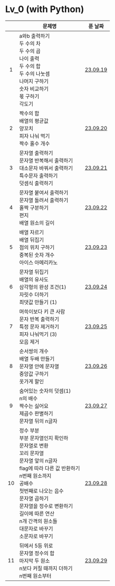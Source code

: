 # Lv_0 (with Python)

|     | 문제명                                                                                                                                                                                                                                                                                                   |         푼 날짜         |
| :-: | -------------------------------------------------------------------------------------------------------------------------------------------------------------------------------------------------------------------------------------------------------------------------------------------------------- | :---------------------: |
|  1  | a와b 출력하기<br>두 수의 차<br>두 수의 곱<br>나이 출력<br>두 수의 합<br>두 수의 나눗셈<br>나머지 구하기<br>숫자 비교하기<br>몫 구하기<br>각도기                                                                                                                                                          | [23.09.19](./230919.py) |
|  2  | 짝수의 합<br>배열의 평균값<br>양꼬치<br>피자 나눠 먹기<br>짝수 홀수 개수                                                                                                                                                                                                                                 | [23.09.20](./230920.py) |
|  3  | 문자열 출력하기<br>문자열 반복해서 출력하기<br>대소문자 바꿔서 출력하기<br>특수문자 출력하기<br>덧셈식 출력하기                                                                                                                                                                                          | [23.09.21](./230921.py) |
|  4  | 문자열 붙여서 출력하기<br>문자열 돌려서 출력하기<br>홀짝 구분하기<br>편지<br>배열 원소의 길이                                                                                                                                                                                                            | [23.09.22](./230922.py) |
|  5  | 배열 자르기<br>배열 뒤집기<br>점의 위치 구하기<br>중복된 숫자 개수<br>아이스 아메리카노                                                                                                                                                                                                                  | [23.09.23](./230923.py) |
|  6  | 문자열 뒤집기<br>배열의 유사도<br>삼각형의 완성 조건(1)<br>자릿수 더하기<br>최댓값 만들기 (1)                                                                                                                                                                                                            | [23.09.24](./230924.py) |
|  7  | 머쓱이보다 키 큰 사람<br>문자 반복 출력하기<br>특정 문자 제거하기<br>피자 나눠먹기 (3)<br>모음 제거                                                                                                                                                                                                      | [23.09.25](./230925.py) |
|  8  | 순서쌍의 개수<br>배열 두배 만들기<br>문자열 안에 문자열<br>중앙값 구하기<br>옷가게 할인                                                                                                                                                                                                                  | [23.09.26](./230926.py) |
|  9  | 숨어있는 숫자의 덧셈(1)<br>n의 배수<br>짝수는 싫어요<br>제곱수 판별하기<br>문자열 뒤의 n글자                                                                                                                                                                                                             | [23.09.27](./230927.py) |
| 10  | 정수 부분<br>부분 문자열인지 확인하<br>문자열로 변환<br>꼬리 문자열<br>문자열 앞의 n글자<br>flag에 따라 다른 값 반환하기<br>n번째 원소까지<br>공배수<br>첫번째로 나오는 음수<br>문자열 곱하기<br>문자열을 정수로 변환하기<br>길이에 따른 연산<br>n개 간격의 원소들<br>대문자로 바꾸기<br>소문자로 바꾸기 | [23.09.28](./230928.py) |
| 11  | 뒤에서 5등 위로<br>문자열 정수의 합<br>마지막 두 원소<br>n보다 커질 때까지 더하기<br>n번째 원소부터                                                                                                                                                                                                      | [23.09.29](./230929.py) |
